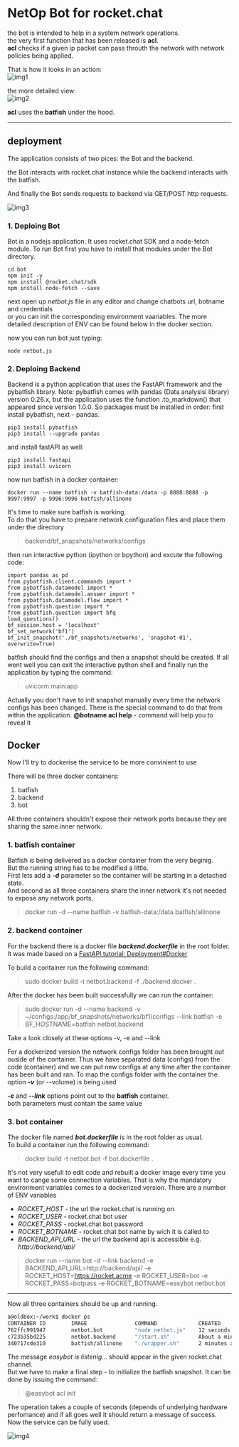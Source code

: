 # NetOp Bot for rocket.chat

the bot is intended to help in a system network operations.  
the very first function that has been released is **acl**.  
**acl** checks if a given ip packet can pass throuth  the network with network policies being applied. 

That is how it looks in an action:  
![img1](docs/rocket.bot.check.acl.png)

the more detailed view:  
![img2](docs/rocket.bot.check.acl.fragment.png)

**acl** uses the **batfish** under the hood.

----

## deployment

The application consists of two pices: the Bot and the backend.

the Bot interacts with rocket.chat instance while the backend interacts with the batfish.

And finally the Bot sends requests to backend via GET/POST http requests.

![img3](docs/rocket.bot.architecture.png)

### 1. Deploing Bot 

Bot is a nodejs application. It uses rocket.chat SDK and a node-fetch module. To run Bot first you have to install that modules under the Bot directory.

```
cd bot
npm init -y
npm install @rocket.chat/sdk
npm install node-fetch --save
```
next open up *netbot.js* file in any editor and change chatbots url, botname and credentials  
or you can init the corresponding environment vaariables. The more detailed description of ENV can be found below in the docker section.

now you can run bot just typing:
```
node netbot.js
```


### 2. Deploing Backend

Backend is a python application that uses the FastAPI framework and the pybatfish library. 
Note: pybatfish comes with pandas (Data analysisi library) version 0.26.x, but the application uses the function .to_markdown() that appeared since version 1.0.0. So packages must be installed in order: first install pybatfish, next - pandas.

```
pip3 install pybatfish
pip3 install --upgrade pandas
```
and install fastAPI as well:
```
pip3 install fastapi
pip3 install uvicorn
```
now run batfish in a docker container:
```
docker run --name batfish -v batfish-data:/data -p 8888:8888 -p 9997:9997 -p 9996:9996 batfish/allinone
```

It's time to make sure batfish is working.   
To do that you have to prepare network configuration files and place them under the directory
> backend/bf_snapshots/networks/configs

then run interactive python (ipython or bpython) and excute the following code:
```
import pandas as pd
from pybatfish.client.commands import *
from pybatfish.datamodel import *
from pybatfish.datamodel.answer import *
from pybatfish.datamodel.flow import *
from pybatfish.question import *
from pybatfish.question import bfq
load_questions()
bf_session.host = 'localhost'
bf_set_network('bf1')
bf_init_snapshot('./bf_snapshots/networks', 'snapshot-01', overwrite=True)
```
batfish should find the configs and then a snapshot should be created. If all went well you can exit the interactive python shell and finally run the application by typing the command:
> uvicorm main:app 

Actually you don't have to init snapshot manually every time the network configs has been changed.
There is the special command to do that from within the application. 
**@botname acl help** - command will help you to reveal it


## Docker

Now I'll try to dockerise the service to be more convinient to use

There will be three docker containers:  
  1. batfish
  2. backend
  3. bot

All three containers shouldn't expose their network ports because they are sharing the same inner network.

### 1. batfish container
Batfish is being delivered as a docker container from the very beginig.  
But the running string has to be modified a little.  
First lets add a ***-d*** parameter so the container will be starting in a detached state.  
And second as all three containers share the inner network it's not needed to expose any network ports.
> docker run -d --name batfish -v batfish-data:/data batfish/allinone

### 2. backend container

For the backend there is a docker file ***backend.dockerfile*** in the root folder. It was made based on a [FastAPI tutorial: Deployment#Docker](https://fastapi.tiangolo.com/deployment/#docker)

To build a container run the following command: 
> sudo docker build -t netbot.backend -f ./backend.docker .

After the docker has been built successfully we can run the container:
> sudo docker run -d --name backend -v ~/configs:/app/bf_snapshots/networks/bf1/configs --link batfish -e BF_HOSTNAME=batfish netbot.backend

Take a look closely at these options -v, -e and --link

For a dockerized version the network configs folder has been brought out ouside of the container. Thus we have separated data (configs) from the code (container) and we can put new configs at any time after the container has been built and ran.
To map the configs folder with the container the option ***-v*** (or --volume) is being used

***-e*** and ***--link*** options point out to the **batfish** container.  
both parameters must contain tbe same value

### 3. bot container

The docker file named ***bot.dockerfile*** is in the root folder as usual.  
To build a container run the following command:
> docker build -t netbot.bot -f bot.dockerfile .

It's not very usefull to edit code and rebuilt a docker image every time you want to cange some connection variables. That is why the mandatory environment variables comes to a dockerized version. There are a number of ENV variables 

 * *ROCKET_HOST* - the url the rocket.chat is running on
 * *ROCKET_USER* - rocket.chat bot user 
 * *ROCKET_PASS* - rocket.chat bot password
 * *ROCKET_BOTNAME* - rocket.chat bot name by wich it is called to
 * *BACKEND_API_URL* - the url the backend api is accessible e.g. *http://backend/api/*

 > docker run --name bot -d --link backend -e BACKEND_API_URL=http://backend/api/ -e ROCKET_HOST=https://rocket.acme -e ROCKET_USER=bot -e ROCKET_PASS=botpass -e ROCKET_BOTNAME=easybot netbot.bot

---- 
Now all three containers should be up and running.
```bash
a@oldbox:~/work$ docker ps
CONTAINER ID        IMAGE               COMMAND             CREATED              STATUS              PORTS                     NAMES
762ffc991947        netbot.bot          "node netbot.js"    12 seconds ago       Up 10 seconds                                 bot
c723b35bd225        netbot.backend      "/start.sh"         About a minute ago   Up 59 seconds       80/tcp                    backend
340717cde310        batfish/allinone    "./wrapper.sh"      2 minutes ago        Up 2 minutes        8888/tcp, 9996-9997/tcp   batfish

```

The message *easybot is listenig...* should appear in the given rocket.chat channel.  
But we have to make a final step - to initialize the batfish snapshot. It can be done by issuing the command:
> @easybot acl init

The operation takes a couple of seconds (depends of underlying hardware perfomance) and if all goes well it should return a message of success. Now the service can be fully used.

![img4](docs/rocket.bot.docker.success.png)

